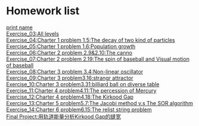 # Homework list
 [print name](https://www.zybuluo.com/mdeditor#)<br>
 [Exercise_03:All levels]()<br>
 [Exercise_04:Charter 1 problem 1.5:The decay of two kind of particles]()<br>
 [Exercise_05:Charter 1 problem 1.6:Population growth]()<br>
 [Exercise_06:Charter 2 problem 2.9&2.10:The canno]()<br>
 [Exercise_07:Charter 2 problem 2.19:The spin of baseball and Visual motion of baseball]()<br>
 [Exercise_08:Charter 3 problem 3.4:Non-linear oscillator]()<br>
 [Exercise_09:Charter 3 problem3.16:strangr attractor]()<br>
 [Exercise_10:Charter 3 problem3.31:billiard ball on diverse table]()<br>
 [Exercise_11:Charter 4 problem4.11:The percession of Mercury]()<br>
 [Exercise_12:Charter 4 problem4.18:The Kirkood Gap]()<br>
 [Exercise_13:Charter 5 problem5.7:The Jacobi method v.s The SOR algorithm]()<br>
 [Exercise_14:Charter 6 problem6.15:The relist string problem]()<br>
 [Final Project:用轨道能量分析Kirkood Gap的缝宽]()<br>
